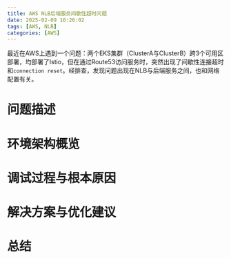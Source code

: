 ```yaml
---
title: AWS NLB后端服务间歇性超时问题
date: 2025-02-09 10:26:02
tags: [AWS, NLB]
categories: [AWS]
---
```


最近在AWS上遇到一个问题：两个EKS集群（ClusterA与ClusterB）跨3个可用区部署，均部署了Istio，但在通过Route53访问服务时，突然出现了间歇性连接超时和`connection reset`。经排查，发现问题出现在NLB与后端服务之间，也和网络配置有关。

<!--more-->

# 问题描述

# 环境架构概览

# 调试过程与根本原因

# 解决方案与优化建议

# 总结